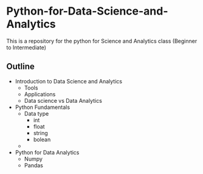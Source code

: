 # Python-for-Data-Science-and-Analytics
This is a repository for the python for  Science and Analytics class (Beginner to Intermediate) 

## Outline
- Introduction to Data Science and Analytics
  - Tools
  - Applications
  - Data science vs Data Analytics
- Python Fundamentals
  -  Data type
     - int
     - float
     - string
     - bolean
  -  
- Python for Data Analytics
  - Numpy   
  - Pandas

